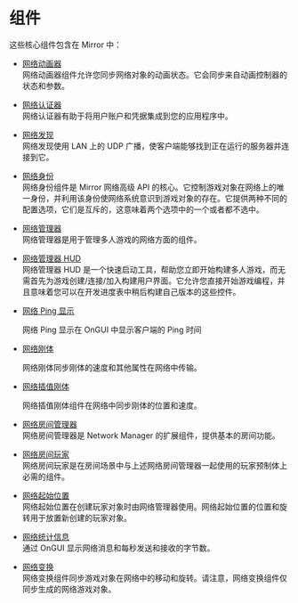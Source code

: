 # 组件

这些核心组件包含在 Mirror 中：

- [网络动画器](network-animator.md)\
  网络动画器组件允许您同步网络对象的动画状态。它会同步来自动画控制器的状态和参数。
- [网络认证器](network-authenticators/)\
  网络认证器有助于将用户账户和凭据集成到您的应用程序中。
- [网络发现](network-discovery.md)\
  网络发现使用 LAN 上的 UDP 广播，使客户端能够找到正在运行的服务器并连接到它。
- [网络身份](network-identity.md)\
  网络身份组件是 Mirror 网络高级 API 的核心。它控制游戏对象在网络上的唯一身份，并利用该身份使网络系统意识到游戏对象的存在。它提供两种不同的配置选项，它们是互斥的，这意味着两个选项中的一个或者都不选中。
- [网络管理器](network-manager.md)\
  网络管理器是用于管理多人游戏的网络方面的组件。
- [网络管理器 HUD](network-manager-hud.md)\
  网络管理器 HUD 是一个快速启动工具，帮助您立即开始构建多人游戏，而无需首先为游戏创建/连接/加入构建用户界面。它允许您直接开始游戏编程，并且意味着您可以在开发进度表中稍后构建自己版本的这些控件。
- [网络 Ping 显示](network-ping-display.md)

  网络 Ping 显示在 OnGUI 中显示客户端的 Ping 时间

- [网络刚体](network-rigidbody.md)

  网络刚体同步刚体的速度和其他属性在网络中传输。

- [网络插值刚体](network-lerp-rigidbody.md)

  网络插值刚体组件在网络中同步刚体的位置和速度。&#x20;

- [网络房间管理器](network-room-manager.md)\
  网络房间管理器是 Network Manager 的扩展组件，提供基本的房间功能。
- [网络房间玩家](network-room-player.md)\
  网络房间玩家是在房间场景中与上述网络房间管理器一起使用的玩家预制体上必需的组件。
- [网络起始位置](network-start-position.md)\
  网络起始位置在创建玩家对象时由网络管理器使用。网络起始位置的位置和旋转用于放置新创建的玩家对象。
- [网络统计信息](network-statistics.md)\
  通过 OnGUI 显示网络消息和每秒发送和接收的字节数。
- [网络变换](network-transform/)\
  网络变换组件同步游戏对象在网络中的移动和旋转。请注意，网络变换组件仅同步生成的网络游戏对象。
